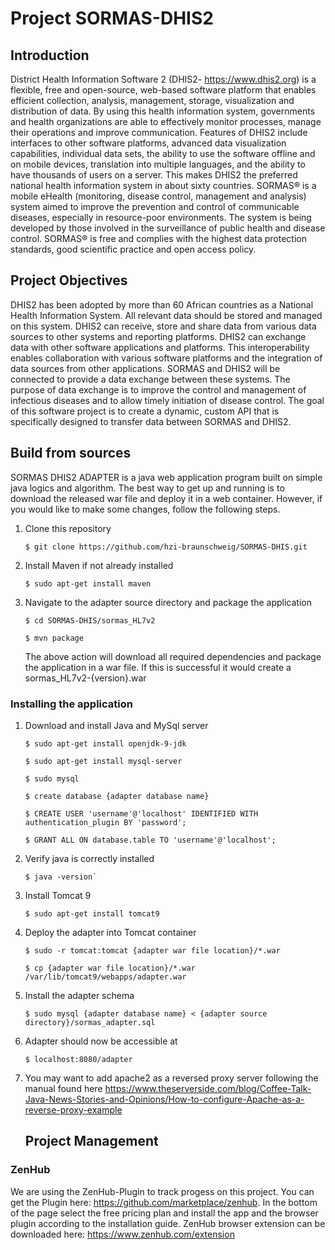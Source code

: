 # Project SORMAS-DHIS2
## Introduction
District Health Information Software 2 (DHIS2- https://www.dhis2.org) is a flexible, free and open-source, web-based software platform that enables efficient collection, analysis, management, storage, visualization and distribution of data. By using this health information system, governments and health organizations are able to effectively monitor processes, manage their operations and improve communication. Features of DHIS2 include interfaces to other software platforms, advanced data visualization capabilities, individual data sets, the ability to use the software offline and on mobile devices, translation into multiple languages, and the ability to have thousands of users on a server. This makes DHIS2 the preferred national health information system in about sixty countries. SORMAS® is a mobile eHealth (monitoring, disease control, management and analysis) system aimed to improve the prevention and control of communicable diseases, especially in resource-poor environments. The system is being developed by those involved in the surveillance of public health and disease control. SORMAS® is free and complies with the highest data protection standards, good scientific practice and open access policy. 

## Project Objectives
DHIS2 has been adopted by more than 60 African countries as a National Health Information System. All relevant data should be stored and managed on this system. DHIS2 can receive, store and share data from various data sources to other systems and reporting platforms. DHIS2 can exchange data with other software applications and platforms. This interoperability enables collaboration with various software platforms and the integration of data sources from other applications. SORMAS and DHIS2 will be connected to provide a data exchange between these systems. The purpose of data exchange is to improve the control and management of infectious diseases and to allow timely initiation of disease control. The goal of this software project is to create a dynamic, custom API that is specifically designed to transfer data between SORMAS and DHIS2. 


## Build from sources

SORMAS DHIS2 ADAPTER is a java web application program built on simple java logics and algorithm. The best way to get up and running is to download the released war file and deploy it in a web container. However, if you would like to make some changes, follow the following steps.

1. Clone this repository 
    ```
    $ git clone https://github.com/hzi-braunschweig/SORMAS-DHIS.git
    ```
2. Install Maven if not already installed
    ```
    $ sudo apt-get install maven
    ```
3. Navigate to the adapter source directory and package the application
    ```
    $ cd SORMAS-DHIS/sormas_HL7v2
    ```
    ```
    $ mvn package
    ```
    The above action will download all required dependencies and package the application in a war file. If this is successful it would create a sormas_HL7v2-{version}.war

### Installing the application
  1. Download and install Java and MySql server
  
      ```
      $ sudo apt-get install openjdk-9-jdk
      ``` 
      ```
      $ sudo apt-get install mysql-server
      ``` 
      ```
      $ sudo mysql
      ```
      ```
      $ create database {adapter database name}
      ``` 
      ```
      $ CREATE USER 'username'@'localhost' IDENTIFIED WITH authentication_plugin BY 'password';
      ``` 
      ```
      $ GRANT ALL ON database.table TO 'username'@'localhost';
      ``` 
     
  2. Verify java is correctly installed 
      ```
      $ java -version`
      ```
      
  3. Install Tomcat 9 
      ```
      $ sudo apt-get install tomcat9
      ```
      
  4. Deploy the adapter into Tomcat container 
      ```
      $ sudo -r tomcat:tomcat {adapter war file location}/*.war
      ```
      ```
      $ cp {adapter war file location}/*.war /var/lib/tomcat9/webapps/adapter.war
      ```
      
  5. Install the adapter schema
      ```
      $ sudo mysql {adapter database name} < {adapter source directory}/sormas_adapter.sql
      ```
      
  6. Adapter should now be accessible at 
      ```
      $ localhost:8080/adapter
      ```
  7. You may want to add apache2 as a reversed proxy server following the manual found here https://www.theserverside.com/blog/Coffee-Talk-Java-News-Stories-and-Opinions/How-to-configure-Apache-as-a-reverse-proxy-example



      ## Project Management

### ZenHub
We are using the ZenHub-Plugin to track progess on this project. You can get the Plugin here: https://github.com/marketplace/zenhub. In the bottom of the page select the free pricing plan and install the app and the browser plugin according to the installation guide. 
ZenHub browser extension can be downloaded here: https://www.zenhub.com/extension

 
